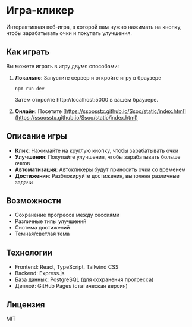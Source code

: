 # Игра-кликер

Интерактивная веб-игра, в которой вам нужно нажимать на кнопку, чтобы зарабатывать очки и покупать улучшения.

## Как играть

Вы можете играть в игру двумя способами:

1. **Локально**: Запустите сервер и откройте игру в браузере
   ```
   npm run dev
   ```
   Затем откройте http://localhost:5000 в вашем браузере.

2. **Онлайн**: Посетите [https://ssoosstx.github.io/Ssoo/static/index.html](https://ssoosstx.github.io/Ssoo/static/index.html)

## Описание игры

- **Клик**: Нажимайте на круглую кнопку, чтобы зарабатывать очки
- **Улучшения**: Покупайте улучшения, чтобы зарабатывать больше очков
- **Автоматизация**: Автокликеры будут приносить очки со временем
- **Достижения**: Разблокируйте достижения, выполняя различные задачи

## Возможности

- Сохранение прогресса между сессиями
- Различные типы улучшений
- Система достижений
- Темная/светлая тема

## Технологии

- Frontend: React, TypeScript, Tailwind CSS
- Backend: Express.js
- База данных: PostgreSQL (для сохранения прогресса)
- Деплой: GitHub Pages (статическая версия)

## Лицензия

MIT